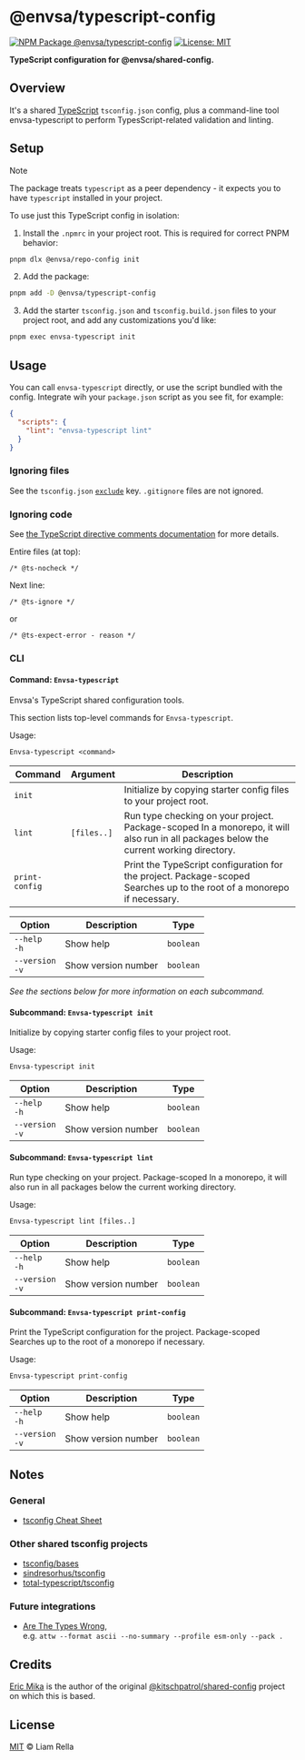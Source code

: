 <!--+ Warning: Content inside HTML comment blocks was generated by mdat and may be overwritten. +-->

<!-- title -->

# @envsa/typescript-config

<!-- /title -->

<!-- badges -->

[![NPM Package @envsa/typescript-config](https://img.shields.io/npm/v/@envsa/typescript-config.svg)](https://npmjs.com/package/@envsa/typescript-config)
[![License: MIT](https://img.shields.io/badge/License-MIT-yellow.svg)](https://opensource.org/licenses/MIT)

<!-- /badges -->

<!-- description -->

**TypeScript configuration for @envsa/shared-config.**

<!-- /description -->

## Overview

It's a shared [TypeScript](https://www.typescriptlang.org/) `tsconfig.json` config, plus a command-line tool envsa-typescript to perform TypesScript-related validation and linting.

<!-- recommendation -->

## Setup

> [!NOTE]
>
> The package treats `typescript` as a peer dependency - it expects you to have `typescript` installed in your project.

To use just this TypeScript config in isolation:

1. Install the `.npmrc` in your project root. This is required for correct PNPM behavior:

```sh
pnpm dlx @envsa/repo-config init
```

2. Add the package:

```sh
pnpm add -D @envsa/typescript-config
```

3. Add the starter `tsconfig.json` and `tsconfig.build.json` files to your project root, and add any customizations you'd like:

```sh
pnpm exec envsa-typescript init
```

## Usage

You can call `envsa-typescript` directly, or use the script bundled with the config.
Integrate wih your `package.json` script as you see fit, for example:

```json
{
  "scripts": {
    "lint": "envsa-typescript lint"
  }
}
```

### Ignoring files

See the `tsconfig.json` [`exclude`](https://www.typescriptlang.org/tsconfig/#exclude) key.
`.gitignore` files are not ignored.

### Ignoring code

See [the TypeScript directive comments documentation](https://www.typescriptlang.org/docs/handbook/release-notes/typescript-3-9.html#improved-checking-for-js-files) for more details.

Entire files (at top):

`/* @ts-nocheck */`

Next line:

`/* @ts-ignore */`

or

`/* @ts-expect-error - reason */`

### CLI

<!-- cli-help -->

#### Command: `Envsa-typescript`

Envsa's TypeScript shared configuration tools.

This section lists top-level commands for `Envsa-typescript`.

Usage:

```txt
Envsa-typescript <command>
```

| Command        | Argument    | Description                                                                                                                            |
| -------------- | ----------- | -------------------------------------------------------------------------------------------------------------------------------------- |
| `init`         |             | Initialize by copying starter config files to your project root.                                                                       |
| `lint`         | `[files..]` | Run type checking on your project. Package-scoped In a monorepo, it will also run in all packages below the current working directory. |
| `print-config` |             | Print the TypeScript configuration for the project. Package-scoped Searches up to the root of a monorepo if necessary.                 |

| Option              | Description         | Type      |
| ------------------- | ------------------- | --------- |
| `--help`<br>`-h`    | Show help           | `boolean` |
| `--version`<br>`-v` | Show version number | `boolean` |

_See the sections below for more information on each subcommand._

#### Subcommand: `Envsa-typescript init`

Initialize by copying starter config files to your project root.

Usage:

```txt
Envsa-typescript init
```

| Option              | Description         | Type      |
| ------------------- | ------------------- | --------- |
| `--help`<br>`-h`    | Show help           | `boolean` |
| `--version`<br>`-v` | Show version number | `boolean` |

#### Subcommand: `Envsa-typescript lint`

Run type checking on your project. Package-scoped In a monorepo, it will also run in all packages below the current working directory.

Usage:

```txt
Envsa-typescript lint [files..]
```

| Option              | Description         | Type      |
| ------------------- | ------------------- | --------- |
| `--help`<br>`-h`    | Show help           | `boolean` |
| `--version`<br>`-v` | Show version number | `boolean` |

#### Subcommand: `Envsa-typescript print-config`

Print the TypeScript configuration for the project. Package-scoped Searches up to the root of a monorepo if necessary.

Usage:

```txt
Envsa-typescript print-config
```

| Option              | Description         | Type      |
| ------------------- | ------------------- | --------- |
| `--help`<br>`-h`    | Show help           | `boolean` |
| `--version`<br>`-v` | Show version number | `boolean` |

<!-- /cli-help -->

## Notes

### General

- [tsconfig Cheat Sheet](https://www.totaltypescript.com/tsconfig-cheat-sheet)

### Other shared tsconfig projects

- [tsconfig/bases](https://github.com/tsconfig/bases)
- [sindresorhus/tsconfig](https://github.com/sindresorhus/tsconfig)
- [total-typescript/tsconfig](https://github.com/total-typescript/tsconfig)

### Future integrations

- [Are The Types Wrong](https://github.com/arethetypeswrong/arethetypeswrong.github.io),\
  e.g. `attw --format ascii --no-summary --profile esm-only --pack .`

## Credits

[Eric Mika](https://github.com/kitschpatrol) is the author of the original [@kitschpatrol/shared-config](https://github.com/kitschpatrol/shared-config) project on which this is based.

<!-- license -->

## License

[MIT](license.txt) © Liam Rella

<!-- /license -->
